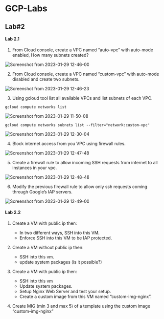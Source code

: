 # GCP-Labs

## Lab#2

#### Lab 2.1

1. From Cloud console, create a VPC named “auto-vpc” with auto-mode enabled, How many subnets created?

![Screenshot from 2023-01-29 12-46-00](https://user-images.githubusercontent.com/57557314/215321026-17e219cb-4b35-491b-a193-2872e82b6306.png)

2. From Cloud console, create a VPC named “custom-vpc” with auto-mode disabled and create two subnets.


![Screenshot from 2023-01-29 12-46-23](https://user-images.githubusercontent.com/57557314/215321029-e5905c12-615a-4b43-a534-5aa9b2c9dddf.png)


3. Using gcloud tool list all available VPCs and list subnets of each VPC.

```
gcloud compute networks list
```

![Screenshot from 2023-01-29 11-50-08](https://user-images.githubusercontent.com/57557314/215321042-c04957e5-6094-4abd-99ac-50ffd6ca36d2.png)

```
gcloud compute networks subnets list --filter="network:custom-vpc"

```
![Screenshot from 2023-01-29 12-30-04](https://user-images.githubusercontent.com/57557314/215321067-cf3cf3de-2814-4dc3-8566-bfb47ef10127.png)



4. Block internet access from you VPC using firewall rules.

![Screenshot from 2023-01-29 12-47-48](https://user-images.githubusercontent.com/57557314/215321093-acfd1db1-50f3-4cc0-ab46-f578ce09a562.png)


5. Create a firewall rule to allow incoming SSH requests from internet to all instances in your vpc.

![Screenshot from 2023-01-29 12-48-48](https://user-images.githubusercontent.com/57557314/215321156-3baa96a8-666c-4179-8a5f-20dc762fd702.png)


6. Modify the previous firewall rule to allow only ssh requests coming through Google’s IAP servers.

![Screenshot from 2023-01-29 12-49-00](https://user-images.githubusercontent.com/57557314/215321160-ef261285-ea57-4c4c-96d3-02f5fd7ff651.png)
 

#### Lab 2.2


1. Create a VM with public ip then:
    - In two different ways, SSH into this VM.
    - Enforce SSH into this VM to be IAP protected.


2. Create a VM without public ip then:
    - SSH into this vm.
    - update system packages (is it possible?)



3. Create a VM with public ip then:
    - SSH into this vm
    - Update system packages.
    - Setup Nginx Web Server and test your setup.
    - Create a custom image from this VM named “custom-img-nginx”.




4. Create MIG (min 3 and max 5) of a template using the custom image “custom-img-nginx”
